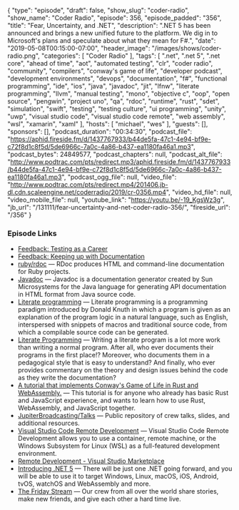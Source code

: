 {
  "type": "episode",
  "draft": false,
  "show_slug": "coder-radio",
  "show_name": "Coder Radio",
  "episode": 356,
  "episode_padded": "356",
  "title": "Fear, Uncertainty, and .NET",
  "description": ".NET 5 has been announced and brings a new unified future to the platform. We dig in to Microsoft's plans and speculate about what they mean for F#.",
  "date": "2019-05-08T00:15:00-07:00",
  "header_image": "/images/shows/coder-radio.png",
  "categories": [
    "Coder Radio"
  ],
  "tags": [
    ".net",
    ".net 5",
    ".net core",
    "ahead of time",
    "aot",
    "automated testing",
    "clr",
    "coder radio",
    "community",
    "compilers",
    "conway's game of life",
    "developer podcast",
    "development environments",
    "devops",
    "documentation",
    "f#",
    "functional programming",
    "ide",
    "ios",
    "java",
    "javadoc",
    "jit",
    "lfnw",
    "literate programming",
    "llvm",
    "manual testing",
    "mono",
    "objective c",
    "oop",
    "open source",
    "pengwin",
    "project uno",
    "qa",
    "rdoc",
    "runtime",
    "rust",
    "sdet",
    "simulation",
    "swift",
    "testing",
    "testing culture",
    "ui programming",
    "unity",
    "uwp",
    "visual studio code",
    "visual studio code remote",
    "web assembly",
    "wsl",
    "xamarin",
    "xaml"
  ],
  "hosts": [
    "michael",
    "wes"
  ],
  "guests": [],
  "sponsors": [],
  "podcast_duration": "00:34:30",
  "podcast_file": "https://aphid.fireside.fm/d/1437767933/b44de5fa-47c1-4e94-bf9e-c72f8d1c8f5d/5de6966c-7a0c-4a86-b437-ea1180fa46a1.mp3",
  "podcast_bytes": 24849577,
  "podcast_chapters": null,
  "podcast_alt_file": "http://www.podtrac.com/pts/redirect.mp3/aphid.fireside.fm/d/1437767933/b44de5fa-47c1-4e94-bf9e-c72f8d1c8f5d/5de6966c-7a0c-4a86-b437-ea1180fa46a1.mp3",
  "podcast_ogg_file": null,
  "video_file": "http://www.podtrac.com/pts/redirect.mp4/201406.jb-dl.cdn.scaleengine.net/coderradio/2019/cr-0356.mp4",
  "video_hd_file": null,
  "video_mobile_file": null,
  "youtube_link": "https://youtu.be/-19_KgsWz3g",
  "jb_url": "/131111/fear-uncertainty-and-net-coder-radio-356/",
  "fireside_url": "/356"
}


### Episode Links

  * [Feedback: Testing as a Career](https://pastebin.com/veNbnXSX "Feedback: Testing as a Career")
  * [Feedback: Keeping up with Documentation](https://pastebin.com/xQxv6kar "Feedback: Keeping up with Documentation")
  * [ruby/rdoc](https://github.com/ruby/rdoc "ruby/rdoc") — RDoc produces HTML and command-line documentation for Ruby projects.
  * [Javadoc](https://en.wikipedia.org/wiki/Javadoc "Javadoc") — Javadoc is a documentation generator created by Sun Microsystems for the Java language for generating API documentation in HTML format from Java source code. 
  * [Literate programming](https://en.wikipedia.org/wiki/Literate_programming "Literate programming") — Literate programming is a programming paradigm introduced by Donald Knuth in which a program is given as an explanation of the program logic in a natural language, such as English, interspersed with snippets of macros and traditional source code, from which a compilable source code can be generated.
  * [Literate Programming](http://www.literateprogramming.com/ "Literate Programming") — Writing a literate program is a lot more work than writing a normal program. After all, who ever documents their programs in the first place!? Moreover, who documents them in a pedagogical style that is easy to understand? And finally, who ever provides commentary on the theory and design issues behind the code as they write the documentation?
  * [A tutorial that implements Conway's Game of Life in Rust and WebAssembly.](https://rustwasm.github.io/docs/book/game-of-life/introduction.html "A tutorial that implements Conway's Game of Life in Rust and WebAssembly.") — This tutorial is for anyone who already has basic Rust and JavaScript experience, and wants to learn how to use Rust, WebAssembly, and JavaScript together. 
  * [JupiterBroadcasting/Talks](https://github.com/JupiterBroadcasting/talks "JupiterBroadcasting/Talks") — Public repository of crew talks, slides, and additional resources. 
  * [Visual Studio Code Remote Development](https://code.visualstudio.com/docs/remote/remote-overview "Visual Studio Code Remote Development") — Visual Studio Code Remote Development allows you to use a container, remote machine, or the Windows Subsystem for Linux (WSL) as a full-featured development environment. 
  * [Remote Development - Visual Studio Marketplace](https://marketplace.visualstudio.com/items?itemName=ms-vscode-remote.vscode-remote-extensionpack "Remote Development - Visual Studio Marketplace")
  * [Introducing .NET 5](https://devblogs.microsoft.com/dotnet/introducing-net-5/ "Introducing .NET 5") — There will be just one .NET going forward, and you will be able to use it to target Windows, Linux, macOS, iOS, Android, tvOS, watchOS and WebAssembly and more.
  * [The Friday Stream](https://fridaystream.com/ "The Friday Stream") — Our crew from all over the world share stories, make new friends, and give each other a hard time live.


